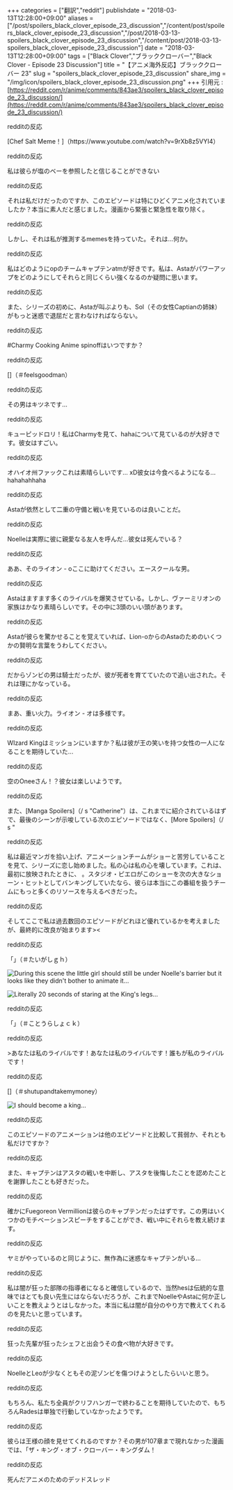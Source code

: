 +++
categories = ["翻訳","reddit"]
publishdate = "2018-03-13T12:28:00+09:00"
aliases = ["/post/spoilers_black_clover_episode_23_discussion","/content/post/spoilers_black_clover_episode_23_discussion","/post/2018-03-13-spoilers_black_clover_episode_23_discussion","/content/post/2018-03-13-spoilers_black_clover_episode_23_discussion"]
date = "2018-03-13T12:28:00+09:00"
tags = ["Black Clover","ブラッククローバー","Black Clover - Episode 23 Discussion"]
title = "【アニメ海外反応】ブラッククローバー 23"
slug = "spoilers_black_clover_episode_23_discussion"
share_img = "/img/icon/spoilers_black_clover_episode_23_discussion.png"
+++
引用元 : [https://reddit.com/r/anime/comments/843ae3/spoilers_black_clover_episode_23_discussion/](https://reddit.com/r/anime/comments/843ae3/spoilers_black_clover_episode_23_discussion/)

<p><span class="reddit-comment">redditの反応</span></p>[Chef Salt Meme！]（https://www.youtube.com/watch?v=9rXb8z5VYI4）

<p><span class="reddit-comment">redditの反応</span></p>私は彼らが塩のベーを参照したと信じることができない

<p><span class="reddit-comment">redditの反応</span></p>それは私だけだったのですか、このエピソードは特にひどくアニメ化されていましたか？本当に素人だと感じました。漫画から緊張と緊急性を取り除く。

<p><span class="reddit-comment">redditの反応</span></p>しかし、それは私が推測するmemesを持っていた。それは...何か。

<p><span class="reddit-comment">redditの反応</span></p>私はどのようにopのチームキャプテンatmが好きです。私は、Astaがパワーアップをどのようにしてそれらと同じくらい強くなるのか疑問に思います。

<p><span class="reddit-comment">redditの反応</span></p>また、シリーズの初めに、Astaが叫ぶよりも、Sol（その女性Captianの姉妹）がもっと迷惑で退屈だと言わなければならない。

<p><span class="reddit-comment">redditの反応</span></p>#Charmy Cooking Anime spinoffはいつですか？

<p><span class="reddit-comment">redditの反応</span></p>[]（＃feelsgoodman）

<p><span class="reddit-comment">redditの反応</span></p>その男はキツネです...

<p><span class="reddit-comment">redditの反応</span></p>キューピッドロリ！私はCharmyを見て、hahaについて見ているのが大好きです。彼女はすごい。

<p><span class="reddit-comment">redditの反応</span></p>オハイオ州ファックこれは素晴らしいです... xD彼女は今食べるようになる... haha​​hahhaha

<p><span class="reddit-comment">redditの反応</span></p>Astaが依然として二重の守備と戦いを見ているのは良いことだ。

<p><span class="reddit-comment">redditの反応</span></p>Noelleは実際に彼に親愛なる友人を呼んだ...彼女は死んでいる？

<p><span class="reddit-comment">redditの反応</span></p>ああ、そのライオン -  oここに助けてください。エースクールな男。

<p><span class="reddit-comment">redditの反応</span></p>Astaはますます多くのライバルを爆笑させている。しかし、ヴァーミリオンの家族はかなり素晴らしいです。その中に3頭のいい頭があります。

<p><span class="reddit-comment">redditの反応</span></p>Astaが彼らを驚かせることを覚えていれば、Lion-oからのAstaのためのいくつかの賢明な言葉をうわしてください。

<p><span class="reddit-comment">redditの反応</span></p>だからゾンビの男は騎士だったが、彼が死者を育てていたので追い出された。それは理にかなっている。

<p><span class="reddit-comment">redditの反応</span></p>まあ、重い火力。ライオン - オは多様です。

<p><span class="reddit-comment">redditの反応</span></p>WIzard Kingはミッションにいますか？私は彼が王の笑いを持つ女性の一人になることを期待していた...

<p><span class="reddit-comment">redditの反応</span></p>空のOneeさん！？彼女は楽しいようです。

<p><span class="reddit-comment">redditの反応</span></p>また、[Manga Spoilers]（/ s "Catherine"）は、これまでに紹介されているはずで、最後のシーンが示唆している次のエピソードではなく、[More Spoilers]（/ s "

<p><span class="reddit-comment">redditの反応</span></p>私は最近マンガを拾い上げ、アニメーションチームがショーと苦労していることを見て、シリーズに恋し始めました。私の心は私の心を壊しています。これは、最初に放映されたときに、 。スタジオ・ピエロがこのショーを次の大きなショーン・ヒットとしてバンキングしていたなら、彼らは本当にこの番組を扱うチームにもっと多くのリソースを与えるべきだった。

<p><span class="reddit-comment">redditの反応</span></p>そしてここで私は過去数回のエピソードがどれほど優れているかを考えましたが、最終的に改良が始まります&gt;&lt;

<p><span class="reddit-comment">redditの反応</span></p>「」（＃たいがしｇｈ）

![During this scene the little girl should still be under Noelle's barrier but it looks like they didn't bother to animate it...](https://i.imgur.com/6F5woUc.png)

![Literally 20 seconds of staring at the King's legs...](https://i.imgur.com/xO1Q7kd.png)

<p><span class="reddit-comment">redditの反応</span></p>「」（＃ことうらしょｃｋ）

<p><span class="reddit-comment">redditの反応</span></p>&gt;あなたは私のライバルです！あなたは私のライバルです！誰もが私のライバルです！

<p><span class="reddit-comment">redditの反応</span></p>[]（＃shutupandtakemymoney）

![I should become a king...](https://i.imgur.com/wvnn7hm.jpg)

<p><span class="reddit-comment">redditの反応</span></p>このエピソードのアニメーションは他のエピソードと比較して貧弱か、それとも私だけですか？

<p><span class="reddit-comment">redditの反応</span></p>また、キャプテンはアスタの戦いを中断し、アスタを後悔したことを認めたことを謝罪したことも好きだった。

<p><span class="reddit-comment">redditの反応</span></p>確かにFuegoreon Vermillionは彼らのキャプテンだったはずです。この男はいくつかのモチベーションスピーチをすることができ、戦い中にそれらを教え続けます。

<p><span class="reddit-comment">redditの反応</span></p>ヤミがやっているのと同じように、無作為に迷惑なキャプテンがいる...

<p><span class="reddit-comment">redditの反応</span></p>私は闇が狂った部隊の指導者になると確信しているので、当然hesは伝統的な意味ではとても良い先生にはならないだろうが、これまでNoelleやAstaに何か正しいことを教えようとはしなかった。本当に私は闇が自分のやり方で教えてくれるのを見たいと思っています。

<p><span class="reddit-comment">redditの反応</span></p>狂った先輩が狂ったシェフと出会うその食べ物が大好きです。

<p><span class="reddit-comment">redditの反応</span></p>NoelleとLeoが少なくともその泥ゾンビを傷つけようとしたらいいと思う。

<p><span class="reddit-comment">redditの反応</span></p>もちろん、私たち全員がクリフハンガーで終わることを期待していたので、もちろんRadesは単独で行動していなかったようです。

<p><span class="reddit-comment">redditの反応</span></p>彼らは王様の顔を見せてくれるのですか？その男が107章まで現れなかった漫画では、「ザ・キング・オブ・クローバー・キングダム！

<p><span class="reddit-comment">redditの反応</span></p>死んだアニメのためのデッドスレッド
